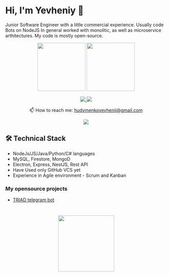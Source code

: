 # Hi, I'm Yevheniy 👋
Junior Software Engineer with a little commercial experience. Usually code Bots on NodeJS
In general worked with monolitic, as well as microservice arthitectures. My code is mostly open-source.

<p align='center'>
   <a href="https://github-readme-stats-sigma-five.vercel.app/api?username=habubinator&show_icons=true&count_private=true"><img
           height=150
           src="https://github-readme-stats-sigma-five.vercel.app/api?username=habubinator&show_icons=true&count_private=true"/></a>
   <a href="https://github.com/habubinator/github-readme-stats"><img height=150
                                                                  src="https://github-readme-stats-sigma-five.vercel.app/api/top-langs/?username=habubinator&layout=compact"/></a>
</p>

<p align='center'>
   <a href="https://www.linkedin.com/in/hudymenko/">
       <img src="https://img.shields.io/badge/linkedin-%230077B5.svg?&style=for-the-badge&logo=linkedin&logoColor=white"/>
   </a>
   <a href="https://t.me/Munakuso">
       <img src="https://img.shields.io/badge/Telegram-2CA5E0?style=for-the-badge&logo=telegram&logoColor=white"/>
   </a>
<p align='center'>
   📫 How to reach me: <a href='mailto:hudymenkoyevhenii@gmail.com'>hudymenkoyevhenii@gmail.com</a>
</p>
<p align='center'>
 <img src="https://www.codewars.com/users/Habubinator/badges/small"/>
</p>

## 🛠 Technical Stack
*   NodeJs/JS/Java/Python/C# languages
*   MySQL, Firestore, MongoD
*   Electron, Express, NestJS, Rest API
*   Have Used only GitHub VCS yet
*   Experience in Agile environment - Scrum and Kanban

### My opensource projects

* [TRIAD telegram bot](https://t.me/TriadColours_Bot) 

<div align="center" style="margin: 40px 0">
   <a href="https://github.com/habubinator/github-profile-views-counter">
       <img width="175px" src="https://komarev.com/ghpvc/?username=habubinator&color=DE002D">
   </a>
</div>
